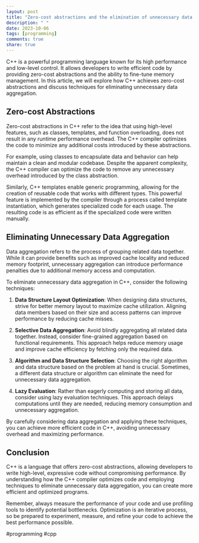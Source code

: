 ```yaml
---
layout: post
title: "Zero-cost abstractions and the elimination of unnecessary data aggregation in C++"
description: " "
date: 2023-10-06
tags: [programming]
comments: true
share: true
---
```


C++ is a powerful programming language known for its high performance and low-level control. It allows developers to write efficient code by providing zero-cost abstractions and the ability to fine-tune memory management. In this article, we will explore how C++ achieves zero-cost abstractions and discuss techniques for eliminating unnecessary data aggregation.

## Zero-cost Abstractions

Zero-cost abstractions in C++ refer to the idea that using high-level features, such as classes, templates, and function overloading, does not result in any runtime performance overhead. The C++ compiler optimizes the code to minimize any additional costs introduced by these abstractions.

For example, using classes to encapsulate data and behavior can help maintain a clean and modular codebase. Despite the apparent complexity, the C++ compiler can optimize the code to remove any unnecessary overhead introduced by the class abstraction.

Similarly, C++ templates enable generic programming, allowing for the creation of reusable code that works with different types. This powerful feature is implemented by the compiler through a process called template instantiation, which generates specialized code for each usage. The resulting code is as efficient as if the specialized code were written manually.

## Eliminating Unnecessary Data Aggregation

Data aggregation refers to the process of grouping related data together. While it can provide benefits such as improved cache locality and reduced memory footprint, unnecessary aggregation can introduce performance penalties due to additional memory access and computation.

To eliminate unnecessary data aggregation in C++, consider the following techniques:

1. **Data Structure Layout Optimization**: When designing data structures, strive for better memory layout to maximize cache utilization. Aligning data members based on their size and access patterns can improve performance by reducing cache misses.

2. **Selective Data Aggregation**: Avoid blindly aggregating all related data together. Instead, consider fine-grained aggregation based on functional requirements. This approach helps reduce memory usage and improve cache efficiency by fetching only the required data.

3. **Algorithm and Data Structure Selection**: Choosing the right algorithm and data structure based on the problem at hand is crucial. Sometimes, a different data structure or algorithm can eliminate the need for unnecessary data aggregation.

4. **Lazy Evaluation**: Rather than eagerly computing and storing all data, consider using lazy evaluation techniques. This approach delays computations until they are needed, reducing memory consumption and unnecessary aggregation.

By carefully considering data aggregation and applying these techniques, you can achieve more efficient code in C++, avoiding unnecessary overhead and maximizing performance.

## Conclusion

C++ is a language that offers zero-cost abstractions, allowing developers to write high-level, expressive code without compromising performance. By understanding how the C++ compiler optimizes code and employing techniques to eliminate unnecessary data aggregation, you can create more efficient and optimized programs.

Remember, always measure the performance of your code and use profiling tools to identify potential bottlenecks. Optimization is an iterative process, so be prepared to experiment, measure, and refine your code to achieve the best performance possible.

#programming #cpp